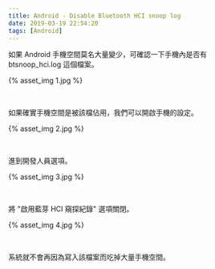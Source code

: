 ```yaml
---
title: Android - Disable Bluetooth HCI snoop log
date: 2019-03-19 22:54:20
tags: [Android]
---
```


如果 Android 手機空間莫名大量變少，可確認一下手機內是否有 btsnoop_hci.log 這個檔案。  
  
<!-- More -->

{% asset_img 1.jpg %}

<br/>


如果確實手機空間是被該檔佔用，我們可以開啟手機的設定。  

{% asset_img 2.jpg %}

<br>


進到開發人員選項。 

{% asset_img 3.jpg %}

<br/>


將 "啟用藍芽 HCI 窺探紀錄" 選項關閉。 

{% asset_img 4.jpg %}

<br/>


系統就不會再因為寫入該檔案而吃掉大量手機空間。  
